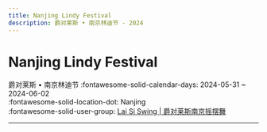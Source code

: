 ```yaml
---
title: Nanjing Lindy Festival
description: 爵对莱斯 • 南京林迪节 - 2024
---
```


# Nanjing Lindy Festival 

爵对莱斯 • 南京林迪节
:fontawesome-solid-calendar-days: 2024-05-31 ~ 2024-06-02  
:fontawesome-solid-location-dot: Nanjing  
:fontawesome-solid-user-group: [Lai Si Swing | 爵对莱斯南京摇摆舞](https://swing.kids/zh_CN/lai-si-swing)  

---
